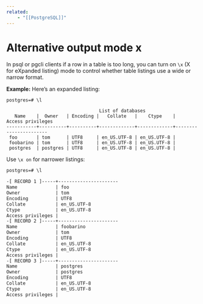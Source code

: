 ```yaml
---
related:
    - "[[PostgreSQL]]"
---
```


# Alternative output mode x

In psql or pgcli clients if a row in a table is too long, you can turn on `\x`
(X for eXpanded listing) mode to control whether table listings use a wide or
narrow format.

**Example:** Here’s an expanded listing:

```
postgres=# \l

                                  List of databases
   Name    |  Owner   | Encoding |   Collate   |    Ctype    |   Access privileges
-----------+----------+----------+-------------+-------------+-----------------------
 foo       | tom      | UTF8     | en_US.UTF-8 | en_US.UTF-8 |
 foobarino | tom      | UTF8     | en_US.UTF-8 | en_US.UTF-8 |
 postgres  | postgres | UTF8     | en_US.UTF-8 | en_US.UTF-8 |
```

Use `\x on` for narrower listings:

```txt
postgres=# \l

-[ RECORD 1 ]-----+----------------------
Name              | foo
Owner             | tom
Encoding          | UTF8
Collate           | en_US.UTF-8
Ctype             | en_US.UTF-8
Access privileges |
-[ RECORD 2 ]-----+----------------------
Name              | foobarino
Owner             | tom
Encoding          | UTF8
Collate           | en_US.UTF-8
Ctype             | en_US.UTF-8
Access privileges |
-[ RECORD 3 ]-----+----------------------
Name              | postgres
Owner             | postgres
Encoding          | UTF8
Collate           | en_US.UTF-8
Ctype             | en_US.UTF-8
Access privileges |
```
